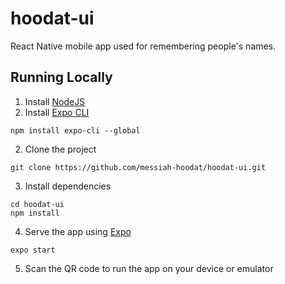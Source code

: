 # hoodat-ui #
React Native mobile app used for remembering people's names.

## Running Locally ##
1. Install [NodeJS](https://nodejs.org/en/)
2. Install [Expo CLI](https://docs.expo.io/versions/latest/workflow/expo-cli/)
```
npm install expo-cli --global
```
2. Clone the project
```
git clone https://github.com/messiah-hoodat/hoodat-ui.git
```
3. Install dependencies
```
cd hoodat-ui
npm install
```
4. Serve the app using [Expo](http://expo.io/)
```
expo start
```
5. Scan the QR code to run the app on your device or emulator
